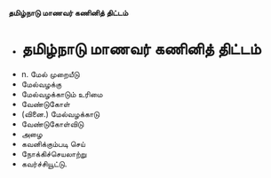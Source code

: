 **தமிழ்நாடு மாணவர் கணினித் திட்டம்**
- # தமிழ்நாடு மாணவர் கணினித் திட்டம்
- n. மேல் முறையீடு
- மேல்வழக்கு
- மேல்வழக்காடும் உரிமை
- வேண்டுகோள்
- (வினை.) மேல்வழக்காடு
- வேண்டுகோள்விடு
- அழை
- கவனிக்கும்படி செய்
- நோக்கிச்செயலாற்று
- கவர்ச்சியூட்டு.


